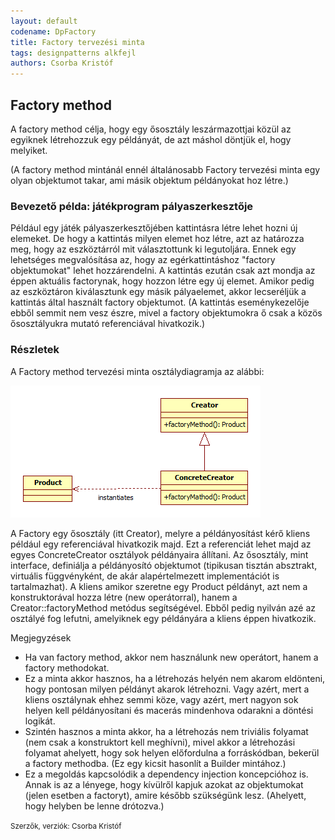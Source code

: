 ```yaml
---
layout: default
codename: DpFactory
title: Factory tervezési minta
tags: designpatterns alkfejl
authors: Csorba Kristóf
---
```


## Factory method

A factory method célja, hogy egy ősosztály leszármazottjai közül az egyiknek létrehozzuk egy példányát, de azt máshol döntjük el, hogy melyiket.

(A factory method mintánál ennél általánosabb Factory tervezési minta egy olyan objektumot takar, ami másik objektum példányokat hoz létre.)

### Bevezető példa: játékprogram pályaszerkesztője

Például egy játék pályaszerkesztőjében kattintásra létre lehet hozni új elemeket. De hogy a kattintás milyen elemet hoz létre, azt az határozza meg, hogy az eszköztárról mit választottunk ki legutoljára. Ennek egy lehetséges megvalósítása az, hogy az egérkattintáshoz "factory objektumokat" lehet hozzárendelni. A kattintás ezután csak azt mondja az éppen aktuális factorynak, hogy hozzon létre egy új elemet. Amikor pedig az eszköztáron kiválasztunk egy másik pályaelemet, akkor lecseréljük a kattintás által használt factory objektumot. (A kattintás eseménykezelője ebből semmit nem vesz észre, mivel a factory objektumokra ő csak a közös ősosztályukra mutató referenciával hivatkozik.)

### Részletek

A Factory method tervezési minta osztálydiagramja az alábbi:

![](image/FactoryMethodClassDiagram.png)

A Factory egy ősosztály (itt Creator), melyre a példányosítást kérő kliens például egy referenciával hivatkozik majd. Ezt a referenciát lehet majd az egyes ConcreteCreator osztályok példányaira állítani. Az ősosztály, mint interface, definiálja a példányosító objektumot (tipikusan tisztán absztrakt, virtuális függvényként, de akár alapértelmezett implementációt is tartalmazhat). A kliens amikor szeretne egy Product példányt, azt nem a konstruktorával hozza létre (new operátorral), hanem a Creator::factoryMethod metódus segítségével. Ebből pedig nyilván azé az osztályé fog lefutni, amelyiknek egy példányára a kliens éppen hivatkozik.

Megjegyzések

  * Ha van factory method, akkor nem használunk new operátort, hanem a factory methodokat.
  * Ez a minta akkor hasznos, ha a létrehozás helyén nem akarom eldönteni, hogy pontosan milyen példányt akarok létrehozni. Vagy azért, mert a kliens osztálynak ehhez semmi köze, vagy azért, mert nagyon sok helyen kell példányosítani és macerás mindenhova odarakni a döntési logikát.
  * Szintén hasznos a minta akkor, ha a létrehozás nem triviális folyamat (nem csak a konstruktort kell meghívni), mivel akkor a létrehozási folyamat ahelyett, hogy sok helyen előfordulna a forráskódban, bekerül a factory methodba. (Ez egy kicsit hasonlít a Builder mintához.)
  * Ez a megoldás kapcsolódik a dependency injection koncepcióhoz is. Annak is az a lényege, hogy kívülről kapjuk azokat az objektumokat (jelen esetben a factoryt), amire később szükségünk lesz. (Ahelyett, hogy helyben be lenne drótozva.)

<small>Szerzők, verziók: Csorba Kristóf</small>

